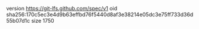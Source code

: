 version https://git-lfs.github.com/spec/v1
oid sha256:170c5ec3e4d9b63effbd76f5440d8af3e38214e05dc3e75ff733d36d55b07d1c
size 1750
